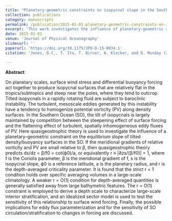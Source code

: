 ```yaml
---
title: "Planetary-geometric constraints on isopycnal slope in the Southern Ocean"
collection: publications
category: manuscripts
permalink: /publication/2015-01-01-planetary-geometric-constraints-on-isopycnal-slope-in-the-southern-ocean
excerpt: 'This work investigates the influence of planetary-geometric constraints on the equilibrium slope of isopycnal surfaces in the Southern Ocean.'
date: 2015-01-01
venue: 'Journal of Physical Oceanography'
slidesurl: ''
paperurl: 'https://doi.org/10.1175/JPO-D-15-0034.1'
citation: 'Jones, D.C., T. Ito, T. Birner, A. Klocker, and D. Munday (2015). "Planetary-geometric constraints on isopycnal slope in the Southern Ocean", <i>Journal of Physical Oceanography</i>, 45 (12), 2991-3004. <a href="https://doi.org/10.1175/JPO-D-15-0034.1">https://doi.org/10.1175/JPO-D-15-0034.1</a>'

---
```

**Abstract**:

On planetary scales, surface wind stress and differential buoyancy forcing act together to produce isopycnal surfaces that are relatively flat in the tropics/subtropics and steep near the poles, where they tend to outcrop. Tilted isopycnals in a rapidly rotating fluid are subject to baroclinic instability. The turbulent, mesoscale eddies generated by this instability have a tendency to homogenize potential vorticity (PV) along density surfaces. In the Southern Ocean (SO), the tilt of isopycnals is largely maintained by competition between the steepening effect of surface forcing and the flattening effect of turbulent, spatially inhomogeneous eddy fluxes of PV. Here quasigeostrophic theory is used to investigate the influence of a planetary–geometric constraint on the equilibrium slope of tilted density/buoyancy surfaces in the SO. If the meridional gradients of relative vorticity and PV are small relative to β, then quasigeostrophic theory predicts ds/dz = β/f0 = cot(ϕ0)/a, or equivalently r ≡ |∂zs/(β/f0)| = 1, where f is the Coriolis parameter, β is the meridional gradient of f, s is the isopycnal slope, ϕ0 is a reference latitude, a is the planetary radius, and r is the depth-averaged criticality parameter. It is found that the strict r = 1 condition holds over specific averaging volumes in a large-scale climatology. A weaker r = O(1) condition for depth-averaged quantities is generally satisfied away from large bathymetric features. The r = O(1) constraint is employed to derive a depth scale to characterize large-scale interior stratification, and an idealized sector model is used to test the sensitivity of this relationship to surface wind forcing. Finally, the possible implications for eddy flux parameterization and for the sensitivity of SO circulation/stratification to changes in forcing are discussed.
